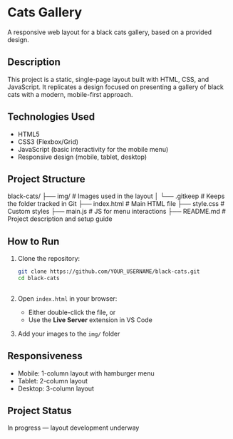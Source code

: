 # Cats Gallery
A responsive web layout for a black cats gallery, based on a provided design.

## Description
This project is a static, single-page layout built with HTML, CSS, and JavaScript. It replicates a design focused on presenting a gallery of black cats with a modern, mobile-first approach.

## Technologies Used
- HTML5
- CSS3 (Flexbox/Grid)
- JavaScript (basic interactivity for the mobile menu)
- Responsive design (mobile, tablet, desktop)

## Project Structure
black-cats/
├── img/               # Images used in the layout
│   └── .gitkeep       # Keeps the folder tracked in Git
├── index.html         # Main HTML file
├── style.css          # Custom styles
├── main.js            # JS for menu interactions
├── README.md          # Project description and setup guide


## How to Run
1. Clone the repository:
   ```bash
   git clone https://github.com/YOUR_USERNAME/black-cats.git
   cd black-cats
  
2. Open `index.html` in your browser:
   - Either double-click the file, or
   - Use the **Live Server** extension in VS Code

3. Add your images to the `img/` folder

## Responsiveness

- Mobile: 1-column layout with hamburger menu
- Tablet: 2-column layout
- Desktop: 3-column layout

## Project Status

In progress — layout development underway


